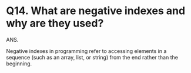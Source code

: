 # Q14. What are negative indexes and why are they used?

ANS.

Negative indexes in programming refer to accessing elements in a sequence (such as an array, list, or string) from the end rather than the beginning.
